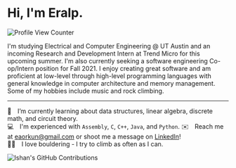 # Hi, I'm Eralp. 
![Profile View Counter](https://komarev.com/ghpvc/?username=eaorkun&color=blue&label=Profile+Views)

I'm studying Electrical and Computer Engineering @ UT Austin and an incoming Research and Development Intern at Trend Micro for this upcoming summer. I'm also currently seeking a software engineering Co-op/Intern position for Fall 2021. I enjoy creating great software and am proficient at low-level through high-level programming languages with general knowledge in computer architecture and memory management. Some of my hobbies include music and rock climbing.

---

[comment]: <EM spaces are used below for whitespace after emojis. Two spaces are placed at the end of each line to create single spacing.>
🌱 I’m currently learning about data structures, linear algebra, discrete math, and circuit theory.  
💻 I'm experienced with `Assembly`, `C`, `C++`, `Java`, and `Python`.
✉️ Reach me at eaorkun@gmail.com or shoot me a message on [LinkedIn](https://www.linkedin.com/in/eaorkun)!  
🧗‍♂️ I love bouldering - I try to climb as often as I can.

![Ishan's GitHub Contributions](https://github-readme-stats.vercel.app/api?username=eaorkun&show_icons=true&hide_border=true&count_private=true&hide=stars)
